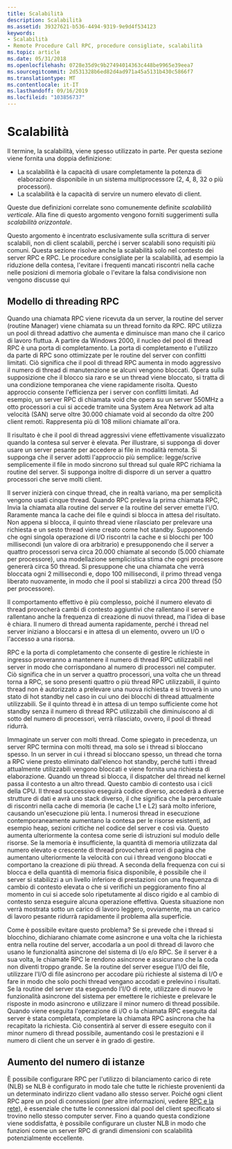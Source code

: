 ```yaml
---
title: Scalabilità
description: Scalabilità
ms.assetid: 39327621-b536-4494-9319-9e9d4f534123
keywords:
- Scalabilità
- Remote Procedure Call RPC, procedure consigliate, scalabilità
ms.topic: article
ms.date: 05/31/2018
ms.openlocfilehash: 0728e35d9c9b27494014363c448be9965e39eea7
ms.sourcegitcommit: 2d531328b6ed82d4ad971a45a5131b430c5866f7
ms.translationtype: MT
ms.contentlocale: it-IT
ms.lasthandoff: 09/16/2019
ms.locfileid: "103856737"
---
```

# <a name="scalability"></a>Scalabilità

Il termine, la scalabilità, viene spesso utilizzato in parte. Per questa sezione viene fornita una doppia definizione:

-   La scalabilità è la capacità di usare completamente la potenza di elaborazione disponibile in un sistema multiprocessore (2, 4, 8, 32 o più processori).
-   La scalabilità è la capacità di servire un numero elevato di client.

Queste due definizioni correlate sono comunemente definite *scalabilità verticale*. Alla fine di questo argomento vengono forniti suggerimenti sulla *scalabilità orizzontale*.

Questo argomento è incentrato esclusivamente sulla scrittura di server scalabili, non di client scalabili, perché i server scalabili sono requisiti più comuni. Questa sezione risolve anche la scalabilità solo nel contesto dei server RPC e RPC. Le procedure consigliate per la scalabilità, ad esempio la riduzione della contesa, l'evitare i frequenti mancati riscontri nella cache nelle posizioni di memoria globale o l'evitare la falsa condivisione non vengono discusse qui

## <a name="rpc-threading-model"></a>Modello di threading RPC

Quando una chiamata RPC viene ricevuta da un server, la routine del server (routine Manager) viene chiamata su un thread fornito da RPC. RPC utilizza un pool di thread adattivo che aumenta e diminuisce man mano che il carico di lavoro fluttua. A partire da Windows 2000, il nucleo del pool di thread RPC è una porta di completamento. La porta di completamento e l'utilizzo da parte di RPC sono ottimizzate per le routine del server con conflitti limitati. Ciò significa che il pool di thread RPC aumenta in modo aggressivo il numero di thread di manutenzione se alcuni vengono bloccati. Opera sulla supposizione che il blocco sia raro e se un thread viene bloccato, si tratta di una condizione temporanea che viene rapidamente risolta. Questo approccio consente l'efficienza per i server con conflitti limitati. Ad esempio, un server RPC di chiamata void che opera su un server 550MHz a otto processori a cui si accede tramite una System Area Network ad alta velocità (SAN) serve oltre 30.000 chiamate void al secondo da oltre 200 client remoti. Rappresenta più di 108 milioni chiamate all'ora.

Il risultato è che il pool di thread aggressivi viene effettivamente visualizzato quando la contesa sul server è elevata. Per illustrare, si supponga di dover usare un server pesante per accedere ai file in modalità remota. Si supponga che il server adotti l'approccio più semplice: legge/scrive semplicemente il file in modo sincrono sul thread sul quale RPC richiama la routine del server. Si supponga inoltre di disporre di un server a quattro processori che serve molti client.

Il server inizierà con cinque thread, che in realtà variano, ma per semplicità vengono usati cinque thread. Quando RPC preleva la prima chiamata RPC, Invia la chiamata alla routine del server e la routine del server emette l'i/O. Raramente manca la cache dei file e quindi si blocca in attesa del risultato. Non appena si blocca, il quinto thread viene rilasciato per prelevare una richiesta e un sesto thread viene creato come hot standby. Supponendo che ogni singola operazione di I/O riscontri la cache e si blocchi per 100 millisecondi (un valore di ora arbitrario) e presupponendo che il server a quattro processori serva circa 20.000 chiamate al secondo (5.000 chiamate per processore), una modellazione semplicistica stima che ogni processore genererà circa 50 thread. Si presuppone che una chiamata che verrà bloccata ogni 2 millisecondi e, dopo 100 millisecondi, il primo thread venga liberato nuovamente, in modo che il pool si stabilizzi a circa 200 thread (50 per processore).

Il comportamento effettivo è più complesso, poiché il numero elevato di thread provocherà cambi di contesto aggiuntivi che rallentano il server e rallentano anche la frequenza di creazione di nuovi thread, ma l'idea di base è chiara. Il numero di thread aumenta rapidamente, perché i thread nel server iniziano a bloccarsi e in attesa di un elemento, ovvero un I/O o l'accesso a una risorsa.

RPC e la porta di completamento che consente di gestire le richieste in ingresso proveranno a mantenere il numero di thread RPC utilizzabili nel server in modo che corrispondano al numero di processori nel computer. Ciò significa che in un server a quattro processori, una volta che un thread torna a RPC, se sono presenti quattro o più thread RPC utilizzabili, il quinto thread non è autorizzato a prelevare una nuova richiesta e si troverà in uno stato di hot standby nel caso in cui uno dei blocchi di thread attualmente utilizzabili. Se il quinto thread è in attesa di un tempo sufficiente come hot standby senza il numero di thread RPC utilizzabili che diminuiscono al di sotto del numero di processori, verrà rilasciato, ovvero, il pool di thread ridurrà.

Immaginate un server con molti thread. Come spiegato in precedenza, un server RPC termina con molti thread, ma solo se i thread si bloccano spesso. In un server in cui i thread si bloccano spesso, un thread che torna a RPC viene presto eliminato dall'elenco hot standby, perché tutti i thread attualmente utilizzabili vengono bloccati e viene fornita una richiesta di elaborazione. Quando un thread si blocca, il dispatcher del thread nel kernel passa il contesto a un altro thread. Questo cambio di contesto usa i cicli della CPU. Il thread successivo eseguirà codice diverso, accederà a diverse strutture di dati e avrà uno stack diverso, il che significa che la percentuale di riscontri nella cache di memoria (le cache L1 e L2) sarà molto inferiore, causando un'esecuzione più lenta. I numerosi thread in esecuzione contemporaneamente aumentano la contesa per le risorse esistenti, ad esempio heap, sezioni critiche nel codice del server e così via. Questo aumenta ulteriormente la contesa come serie di istruzioni sul modulo delle risorse. Se la memoria è insufficiente, la quantità di memoria utilizzata dal numero elevato e crescente di thread provocherà errori di pagina che aumentano ulteriormente la velocità con cui i thread vengono bloccati e comportano la creazione di più thread. A seconda della frequenza con cui si blocca e della quantità di memoria fisica disponibile, è possibile che il server si stabilizzi a un livello inferiore di prestazioni con una frequenza di cambio di contesto elevata o che si verifichi un peggioramento fino al momento in cui si accede solo ripetutamente al disco rigido e al cambio di contesto senza eseguire alcuna operazione effettiva. Questa situazione non verrà mostrata sotto un carico di lavoro leggero, ovviamente, ma un carico di lavoro pesante ridurrà rapidamente il problema alla superficie.

Come è possibile evitare questo problema? Se si prevede che i thread si blocchino, dichiarano chiamate come asincrone e una volta che la richiesta entra nella routine del server, accodarla a un pool di thread di lavoro che usano le funzionalità asincrone del sistema di I/o e/o RPC. Se il server è a sua volta, le chiamate RPC le rendono asincrone e assicurano che la coda non diventi troppo grande. Se la routine del server esegue l'I/O dei file, utilizzare l'I/O di file asincrono per accodare più richieste al sistema di I/O e fare in modo che solo pochi thread vengano accodati e prelevino i risultati. Se la routine del server sta eseguendo l'I/O di rete, utilizzare di nuovo le funzionalità asincrone del sistema per emettere le richieste e prelevare le risposte in modo asincrono e utilizzare il minor numero di thread possibile. Quando viene eseguita l'operazione di i/O o la chiamata RPC eseguita dal server è stata completata, completare la chiamata RPC asincrona che ha recapitato la richiesta. Ciò consentirà al server di essere eseguito con il minor numero di thread possibile, aumentando così le prestazioni e il numero di client che un server è in grado di gestire.

## <a name="scale-out"></a>Aumento del numero di istanze

È possibile configurare RPC per l'utilizzo di bilanciamento carico di rete (NLB) se NLB è configurato in modo tale che tutte le richieste provenienti da un determinato indirizzo client vadano allo stesso server. Poiché ogni client RPC apre un pool di connessioni (per altre informazioni, vedere [RPC e la rete](rpc-and-the-network.md)), è essenziale che tutte le connessioni dal pool del client specificato si trovino nello stesso computer server. Fino a quando questa condizione viene soddisfatta, è possibile configurare un cluster NLB in modo che funzioni come un server RPC di grandi dimensioni con scalabilità potenzialmente eccellente.

 

 




